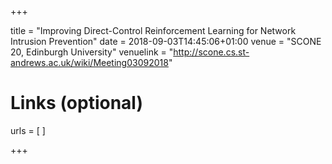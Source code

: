 +++

title = "Improving Direct-Control Reinforcement Learning for Network Intrusion Prevention"
date = 2018-09-03T14:45:06+01:00
venue = "SCONE 20, Edinburgh University"
venuelink = "http://scone.cs.st-andrews.ac.uk/wiki/Meeting03092018"

# Links (optional)
urls = [
]

+++